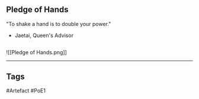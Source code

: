 ## Pledge of Hands
"To shake a hand is to double your power."
- Jaetai, Queen's Advisor
##
![[Pledge of Hands.png]]

---
## Tags
#Artefact
#PoE1